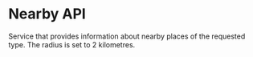 # Nearby API

Service that provides information about nearby places of the requested type. The radius is set to 2 kilometres.
